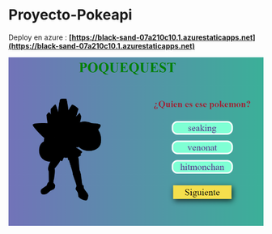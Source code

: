 # Proyecto-Pokeapi

Deploy en azure : 
 **[https://black-sand-07a210c10.1.azurestaticapps.net](https://black-sand-07a210c10.1.azurestaticapps.net)**
 
 ![Screenshot](demo.png)
